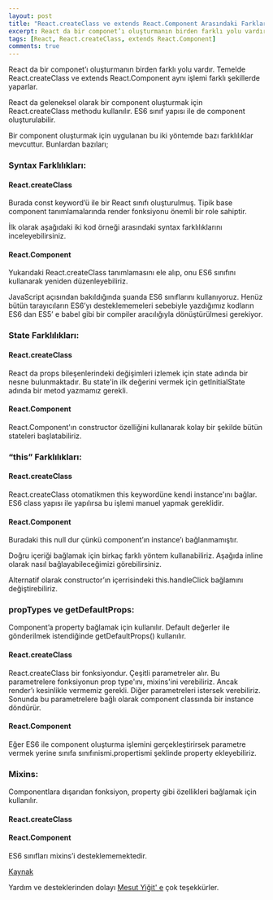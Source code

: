 ```yaml
---
layout: post
title: "React.createClass ve extends React.Component Arasındaki Farklar"
excerpt: React da bir componet’ı oluşturmanın birden farklı yolu vardır. Temelde React.createClass ve extends React.Component aynı
tags: [React, React.createClass, extends React.Component]
comments: true
---
```


React da bir componet’ı oluşturmanın birden farklı yolu vardır. Temelde React.createClass ve extends React.Component aynı işlemi farklı şekillerde yaparlar.  


React da geleneksel olarak bir component oluşturmak için React.createClass methodu kullanılır. ES6 sınıf yapısı ile de component oluşturulabilir.


Bir component oluşturmak için uygulanan bu iki yöntemde bazı farklılıklar mevcuttur. Bunlardan bazıları;

### Syntax Farklılıkları:

#### React.createClass

Burada const keyword’ü ile bir React sınıfı oluşturulmuş. Tipik base component tanımlamalarında render fonksiyonu önemli bir role sahiptir.

İlk olarak aşağıdaki iki kod örneği arasındaki syntax farklılıklarını inceleyebilirsiniz.

<script src="http://gist.github.com/GlcEbru/dbf756c419567b67161e6390debbd8b4.js"></script>

#### React.Component

Yukarıdaki React.createClass tanımlamasını ele alıp, onu ES6 sınıfını kullanarak yeniden düzenleyebiliriz.

<script src="http://gist.github.com/GlcEbru/e775ecc855df55720a08e220509145c0.js"></script>

JavaScript açısından bakıldığında şuanda ES6 sınıflarını kullanıyoruz. Henüz bütün tarayıcıların ES6’yı desteklememeleri sebebiyle yazdığımız kodların ES6 dan ES5’ e babel gibi bir compiler aracılığıyla dönüştürülmesi gerekiyor.

### State Farklılıkları:

#### React.createClass

React da props bileşenlerindeki değişimleri izlemek için state adında bir nesne bulunmaktadır. Bu state'in ilk değerini vermek için getInitialState adında bir metod yazmamız gerekli.

<script src="http://gist.github.com/GlcEbru/ba825b6c6fd674dc09dbbcb9d7d33a62.js"></script>

#### React.Component

React.Component'ın constructor özelliğini kullanarak kolay bir şekilde bütün stateleri başlatabiliriz.

<script src="http://gist.github.com/GlcEbru/2f97982528bb0a00fc6c28155c5dd7d5.js"></script>

### “this” Farklılıkları:

#### React.createClass

React.createClass otomatikmen this keywordüne kendi instance'ını bağlar. ES6 class yapısı ile yapılırsa bu işlemi manuel yapmak gereklidir.

<script src="http://gist.github.com/GlcEbru/589891e3dd0fd40458826809d1fad917.js"></script>

#### React.Component

Buradaki this null dur çünkü component’ın instance’ı bağlanmamıştır.

<script src="http://gist.github.com/GlcEbru/24052d69c9424a803f2225f5e7303c93.js"></script>

Doğru içeriği bağlamak için birkaç farklı yöntem kullanabiliriz. Aşağıda inline olarak nasıl bağlayabileceğimizi görebilirsiniz.

<script src="http://gist.github.com/GlcEbru/31e3cee7734b42d9f84fea57a5fdd1fe.js"></script>

Alternatif olarak constructor’ın içerrisindeki this.handleClick bağlamını değiştirebiliriz.

<script src="http://gist.github.com/GlcEbru/53f606ea225277c94f193c6a60b211d6.js"></script>

### propTypes ve getDefaultProps:

Component’a property bağlamak için kullanılır. Default değerler ile gönderilmek istendiğinde getDefaultProps()  kullanılır.

#### React.createClass

React.createClass bir fonksiyondur. Çeşitli parametreler alır. Bu parametrelere fonksiyonun prop type'ını, mixins'ini verebiliriz. Ancak render’ı kesinlikle vermemiz gerekli. Diğer parametreleri istersek verebiliriz. Sonunda bu parametrelere bağlı olarak component classında bir instance döndürür.

<script src="http://gist.github.com/GlcEbru/6df95b3e01022778d6264bf38ed3187d.js"></script>

#### React.Component

Eğer ES6 ile component oluşturma işlemini gerçekleştirirsek parametre vermek yerine sınıfa sınıfınismi.propertismi şeklinde property ekleyebiliriz.

<script src="http://gist.github.com/GlcEbru/2d918d35de9d13232b54524c6a662107.js"></script>

### Mixins:

Componentlara dışarıdan fonksiyon, property gibi özellikleri bağlamak için kullanılır.

#### React.createClass

<script src="http://gist.github.com/GlcEbru/65cf3d740c31f261826b3c23f60ff7c9.js"></script>

#### React.Component

ES6 sınıfları mixins’i desteklememektedir.

[Kaynak](http://toddmotto.com/react-create-class-versus-component/#reactcomponent)


Yardım ve desteklerinden dolayı [Mesut Yiğit' e](http://mesutyigit.weebly.com) çok teşekkürler.
